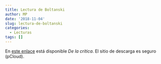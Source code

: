 ```yaml
---
title: Lectura de Boltanski
author: MP
date: '2018-11-04'
slug: lectura-de-boltanski
categories:
  - Lecturas
tags: []
---
```


En [este enlace](https://my.pcloud.com/publink/show?code=kZUaeM7ZO2cN5aC8G2BrNVzpXb8wBfe2B977) está disponible *De la crítica*. El sitio de descarga es seguro (pCloud). 
